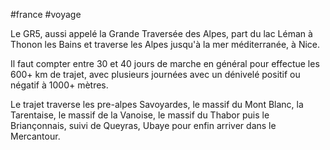 #france #voyage 

Le GR5, aussi appelé la Grande Traversée des Alpes, part du lac Léman à Thonon les Bains et traverse les Alpes jusqu'à la mer méditerranée, à Nice.

Il faut compter entre 30 et 40 jours de marche en général pour effectue les 600+ km de trajet, avec plusieurs journées avec un dénivelé positif ou négatif à 1000+ mètres.

Le trajet traverse les pre-alpes Savoyardes, le massif du Mont Blanc, la Tarentaise, le massif de la Vanoise, le massif du Thabor puis le Briançonnais, suivi de Queyras, Ubaye pour enfin arriver dans le Mercantour.